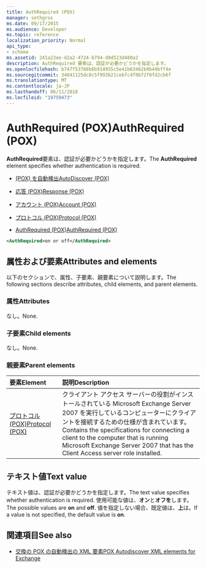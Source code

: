```yaml
---
title: AuthRequired (POX)
manager: sethgros
ms.date: 09/17/2015
ms.audience: Developer
ms.topic: reference
localization_priority: Normal
api_type:
- schema
ms.assetid: 241a23ee-d2a2-4724-b794-d0d523d480a2
description: AuthRequired 要素は、認証が必要かどうかを指定します。
ms.openlocfilehash: b747f53766b6b914955c5e41b63462b9b44bff4e
ms.sourcegitcommit: 34041125dc8c5f993b21cebfc4f8b72f0fd2cb6f
ms.translationtype: MT
ms.contentlocale: ja-JP
ms.lasthandoff: 06/11/2018
ms.locfileid: "19759473"
---
```

# <a name="authrequired-pox"></a><span data-ttu-id="7d5e9-103">AuthRequired (POX)</span><span class="sxs-lookup"><span data-stu-id="7d5e9-103">AuthRequired (POX)</span></span>

<span data-ttu-id="7d5e9-104">**AuthRequired**要素は、認証が必要かどうかを指定します。</span><span class="sxs-lookup"><span data-stu-id="7d5e9-104">The **AuthRequired** element specifies whether authentication is required.</span></span> 
  
- [<span data-ttu-id="7d5e9-105">(POX) を自動検出</span><span class="sxs-lookup"><span data-stu-id="7d5e9-105">AutoDiscover (POX)</span></span>](autodiscover-pox.md)
  
- [<span data-ttu-id="7d5e9-106">応答 (POX)</span><span class="sxs-lookup"><span data-stu-id="7d5e9-106">Response (POX)</span></span>](response-pox.md)
  
- [<span data-ttu-id="7d5e9-107">アカウント (POX)</span><span class="sxs-lookup"><span data-stu-id="7d5e9-107">Account (POX)</span></span>](account-pox.md)
  
- [<span data-ttu-id="7d5e9-108">プロトコル (POX)</span><span class="sxs-lookup"><span data-stu-id="7d5e9-108">Protocol (POX)</span></span>](protocol-pox.md)
  
- [<span data-ttu-id="7d5e9-109">AuthRequired (POX)</span><span class="sxs-lookup"><span data-stu-id="7d5e9-109">AuthRequired (POX)</span></span>](authrequired-pox.md)
  
```xml
<AuthRequired>on or off</AuthRequired>
```

## <a name="attributes-and-elements"></a><span data-ttu-id="7d5e9-110">属性および要素</span><span class="sxs-lookup"><span data-stu-id="7d5e9-110">Attributes and elements</span></span>

<span data-ttu-id="7d5e9-111">以下のセクションで、属性、子要素、親要素について説明します。</span><span class="sxs-lookup"><span data-stu-id="7d5e9-111">The following sections describe attributes, child elements, and parent elements.</span></span>
  
### <a name="attributes"></a><span data-ttu-id="7d5e9-112">属性</span><span class="sxs-lookup"><span data-stu-id="7d5e9-112">Attributes</span></span>

<span data-ttu-id="7d5e9-113">なし。</span><span class="sxs-lookup"><span data-stu-id="7d5e9-113">None.</span></span>
  
### <a name="child-elements"></a><span data-ttu-id="7d5e9-114">子要素</span><span class="sxs-lookup"><span data-stu-id="7d5e9-114">Child elements</span></span>

<span data-ttu-id="7d5e9-115">なし。</span><span class="sxs-lookup"><span data-stu-id="7d5e9-115">None.</span></span>
  
### <a name="parent-elements"></a><span data-ttu-id="7d5e9-116">親要素</span><span class="sxs-lookup"><span data-stu-id="7d5e9-116">Parent elements</span></span>

|<span data-ttu-id="7d5e9-117">**要素**</span><span class="sxs-lookup"><span data-stu-id="7d5e9-117">**Element**</span></span>|<span data-ttu-id="7d5e9-118">**説明**</span><span class="sxs-lookup"><span data-stu-id="7d5e9-118">**Description**</span></span>|
|:-----|:-----|
|[<span data-ttu-id="7d5e9-119">プロトコル (POX)</span><span class="sxs-lookup"><span data-stu-id="7d5e9-119">Protocol (POX)</span></span>](protocol-pox.md) <br/> |<span data-ttu-id="7d5e9-120">クライアント アクセス サーバーの役割がインストールされている Microsoft Exchange Server 2007 を実行しているコンピューターにクライアントを接続するための仕様が含まれています。</span><span class="sxs-lookup"><span data-stu-id="7d5e9-120">Contains the specifications for connecting a client to the computer that is running Microsoft Exchange Server 2007 that has the Client Access server role installed.</span></span>  <br/> |
   
## <a name="text-value"></a><span data-ttu-id="7d5e9-121">テキスト値</span><span class="sxs-lookup"><span data-stu-id="7d5e9-121">Text value</span></span>

<span data-ttu-id="7d5e9-122">テキスト値は、認証が必要かどうかを指定します。</span><span class="sxs-lookup"><span data-stu-id="7d5e9-122">The text value specifies whether authentication is required.</span></span> <span data-ttu-id="7d5e9-123">使用可能な値は、**オン**と**オフを**します。</span><span class="sxs-lookup"><span data-stu-id="7d5e9-123">The possible values are **on** and **off**.</span></span> <span data-ttu-id="7d5e9-124">値を指定しない場合、既定値は、**上**は。</span><span class="sxs-lookup"><span data-stu-id="7d5e9-124">If a value is not specified, the default value is **on**.</span></span> 
  
## <a name="see-also"></a><span data-ttu-id="7d5e9-125">関連項目</span><span class="sxs-lookup"><span data-stu-id="7d5e9-125">See also</span></span>

- [<span data-ttu-id="7d5e9-126">交換の POX の自動検出の XML 要素</span><span class="sxs-lookup"><span data-stu-id="7d5e9-126">POX Autodiscover XML elements for Exchange</span></span>](pox-autodiscover-xml-elements-for-exchange.md)


